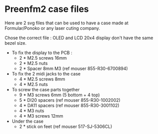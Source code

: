 # Preenfm2 case files

Here are 2 svg files that can be used to have a case made at Formular/Ponoko or any laser cuting company.

Chose the correct file : OLED and LCD 20x4 display don't have the same bezel size.

* To fix the display to the PCB :
    * 2 \* M2.5 screws 16mm
    * 2 \* M2.5 nuts
    * 2 \* Spacer 8mm M3 (ref mouser 855-R30-6700894)
* To fix the 2 midi jacks to the case
    * 4 \* M2.5 screws 8mm
    * 4 \* M2.5 nuts
* To screw the case parts together
    * 9 \* M3 screws 6mm (5 bottom + 4 top)
    * 5 \* DI20 spacers (ref mouser 855-R30-1002002)
    * 4 \* DA11 spacers (ref mouser 855-R30-3001102)
    * 4 \* M3 nuts
    * 4 \* M3 screws 12mm
* Under the case
    * 2 \* stick on feet (ref mouser 517-SJ-5306CL)
